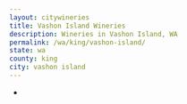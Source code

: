 ```yaml
---
layout: citywineries
title: Vashon Island Wineries
description: Wineries in Vashon Island, WA
permalink: /wa/king/vashon-island/
state: wa
county: king
city: vashon island
---
```

-
